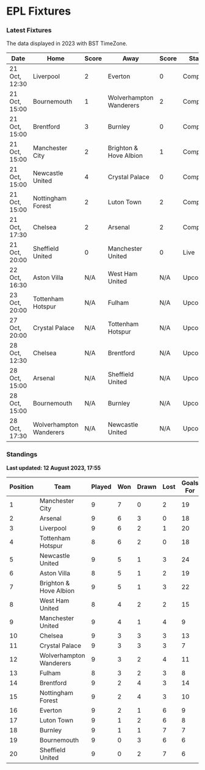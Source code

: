 # EPL Fixtures

### Latest Fixtures

The data displayed in 2023 with BST TimeZone.

<!-- START_TABLE -->
| Date | Home | Score | Away | Score | Status |
|-------------|--------|--------------|--------|--------------|--------|
| 21 Oct, 12:30 | Liverpool | 2 | Everton | 0 | Completed |
| 21 Oct, 15:00 | Bournemouth | 1 | Wolverhampton Wanderers | 2 | Completed |
| 21 Oct, 15:00 | Brentford | 3 | Burnley | 0 | Completed |
| 21 Oct, 15:00 | Manchester City | 2 | Brighton & Hove Albion | 1 | Completed |
| 21 Oct, 15:00 | Newcastle United | 4 | Crystal Palace | 0 | Completed |
| 21 Oct, 15:00 | Nottingham Forest | 2 | Luton Town | 2 | Completed |
| 21 Oct, 17:30 | Chelsea | 2 | Arsenal | 2 | Completed |
| 21 Oct, 20:00 | Sheffield United | 0 | Manchester United | 0 | Live |
| 22 Oct, 16:30 | Aston Villa | N/A | West Ham United | N/A | Upcoming |
| 23 Oct, 20:00 | Tottenham Hotspur | N/A | Fulham | N/A | Upcoming |
| 27 Oct, 20:00 | Crystal Palace | N/A | Tottenham Hotspur | N/A | Upcoming |
| 28 Oct, 12:30 | Chelsea | N/A | Brentford | N/A | Upcoming |
| 28 Oct, 15:00 | Arsenal | N/A | Sheffield United | N/A | Upcoming |
| 28 Oct, 15:00 | Bournemouth | N/A | Burnley | N/A | Upcoming |
| 28 Oct, 17:30 | Wolverhampton Wanderers | N/A | Newcastle United | N/A | Upcoming |
<!-- END_TABLE -->

### Standings

**Last updated: 12 August 2023, 17:55**

<!-- START_STANDINGS -->
| Position | Team | Played | Won | Drawn | Lost | Goals For | Goals Against | Goal Difference | Points |
|----------|------|--------|-----|-------|------|-----------|---------------|-----------------|--------|
| 1 | Manchester City | 9 | 7 | 0 | 2 | 19 | 7 | 12 | 21 |
| 2 | Arsenal | 9 | 6 | 3 | 0 | 18 | 8 | 10 | 21 |
| 3 | Liverpool | 9 | 6 | 2 | 1 | 20 | 9 | 11 | 20 |
| 4 | Tottenham Hotspur | 8 | 6 | 2 | 0 | 18 | 8 | 10 | 20 |
| 5 | Newcastle United | 9 | 5 | 1 | 3 | 24 | 9 | 15 | 16 |
| 6 | Aston Villa | 8 | 5 | 1 | 2 | 19 | 12 | 7 | 16 |
| 7 | Brighton & Hove Albion | 9 | 5 | 1 | 3 | 22 | 18 | 4 | 16 |
| 8 | West Ham United | 8 | 4 | 2 | 2 | 15 | 12 | 3 | 14 |
| 9 | Manchester United | 9 | 4 | 1 | 4 | 9 | 12 | -3 | 13 |
| 10 | Chelsea | 9 | 3 | 3 | 3 | 13 | 9 | 4 | 12 |
| 11 | Crystal Palace | 9 | 3 | 3 | 3 | 7 | 11 | -4 | 12 |
| 12 | Wolverhampton Wanderers | 9 | 3 | 2 | 4 | 11 | 15 | -4 | 11 |
| 13 | Fulham | 8 | 3 | 2 | 3 | 8 | 13 | -5 | 11 |
| 14 | Brentford | 9 | 2 | 4 | 3 | 14 | 12 | 2 | 10 |
| 15 | Nottingham Forest | 9 | 2 | 4 | 3 | 10 | 12 | -2 | 10 |
| 16 | Everton | 9 | 2 | 1 | 6 | 9 | 14 | -5 | 7 |
| 17 | Luton Town | 9 | 1 | 2 | 6 | 8 | 17 | -9 | 5 |
| 18 | Burnley | 9 | 1 | 1 | 7 | 7 | 23 | -16 | 4 |
| 19 | Bournemouth | 9 | 0 | 3 | 6 | 6 | 20 | -14 | 3 |
| 20 | Sheffield United | 9 | 0 | 2 | 7 | 6 | 22 | -16 | 2 |
<!-- END_STANDINGS -->
